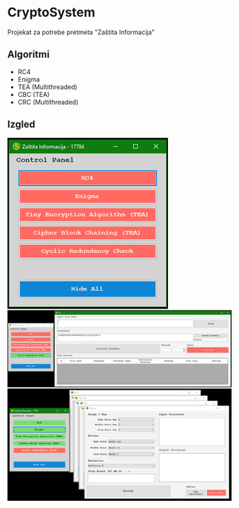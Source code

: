 # CryptoSystem
Projekat za potrebe pretmeta "Zaštita Informacija"

## Algoritmi
* RC4
* Enigma
* TEA (Multithreaded)
* CBC (TEA)
* CRC (Multithreaded)

## Izgled
![](podaci/assets/1.png)
![](podaci/assets/2.png)
![](podaci/assets/3.png)
